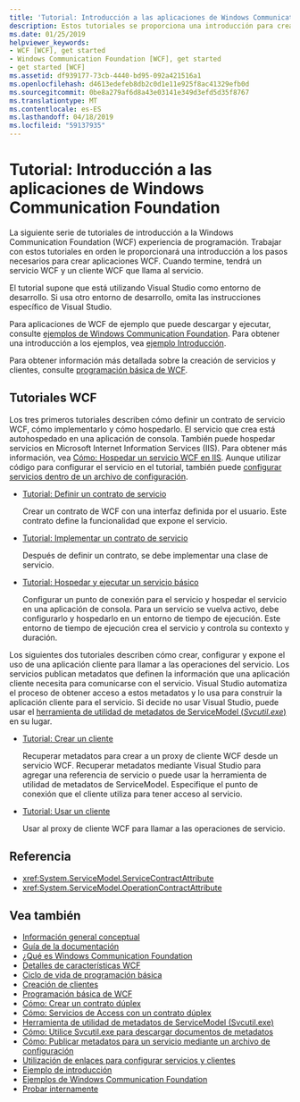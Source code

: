 ```yaml
---
title: 'Tutorial: Introducción a las aplicaciones de Windows Communication Foundation'
description: Estos tutoriales se proporciona una introducción para crear aplicaciones de WCF.
ms.date: 01/25/2019
helpviewer_keywords:
- WCF [WCF], get started
- Windows Communication Foundation [WCF], get started
- get started [WCF]
ms.assetid: df939177-73cb-4440-bd95-092a421516a1
ms.openlocfilehash: d4613edefeb8db2c0d1e11e925f8ac41329efb0d
ms.sourcegitcommit: 0be8a279af6d8a43e03141e349d3efd5d35f8767
ms.translationtype: MT
ms.contentlocale: es-ES
ms.lasthandoff: 04/18/2019
ms.locfileid: "59137935"
---
```

# <a name="tutorial-get-started-with-windows-communication-foundation-applications"></a>Tutorial: Introducción a las aplicaciones de Windows Communication Foundation
La siguiente serie de tutoriales de introducción a la Windows Communication Foundation (WCF) experiencia de programación. Trabajar con estos tutoriales en orden le proporcionará una introducción a los pasos necesarios para crear aplicaciones WCF. Cuando termine, tendrá un servicio WCF y un cliente WCF que llama al servicio. 

El tutorial supone que está utilizando Visual Studio como entorno de desarrollo. Si usa otro entorno de desarrollo, omita las instrucciones específico de Visual Studio. 

Para aplicaciones de WCF de ejemplo que puede descargar y ejecutar, consulte [ejemplos de Windows Communication Foundation](samples/index.md). Para obtener una introducción a los ejemplos, vea [ejemplo Introducción](samples/getting-started-sample.md).

Para obtener información más detallada sobre la creación de servicios y clientes, consulte [programación básica de WCF](basic-wcf-programming.md).

## <a name="wcf-tutorials"></a>Tutoriales WCF

Los tres primeros tutoriales describen cómo definir un contrato de servicio WCF, cómo implementarlo y cómo hospedarlo. El servicio que crea está autohospedado en una aplicación de consola. También puede hospedar servicios en Microsoft Internet Information Services (IIS). Para obtener más información, vea [Cómo: Hospedar un servicio WCF en IIS](feature-details/how-to-host-a-wcf-service-in-iis.md). Aunque utilizar código para configurar el servicio en el tutorial, también puede [configurar servicios dentro de un archivo de configuración](configuring-services-using-configuration-files.md). 

- [Tutorial: Definir un contrato de servicio](how-to-define-a-wcf-service-contract.md)

    Crear un contrato de WCF con una interfaz definida por el usuario. Este contrato define la funcionalidad que expone el servicio.

- [Tutorial: Implementar un contrato de servicio](how-to-implement-a-wcf-contract.md)

    Después de definir un contrato, se debe implementar una clase de servicio.

- [Tutorial: Hospedar y ejecutar un servicio básico](how-to-host-and-run-a-basic-wcf-service.md)

    Configurar un punto de conexión para el servicio y hospedar el servicio en una aplicación de consola. Para un servicio se vuelva activo, debe configurarlo y hospedarlo en un entorno de tiempo de ejecución. Este entorno de tiempo de ejecución crea el servicio y controla su contexto y duración.

Los siguientes dos tutoriales describen cómo crear, configurar y expone el uso de una aplicación cliente para llamar a las operaciones del servicio. Los servicios publican metadatos que definen la información que una aplicación cliente necesita para comunicarse con el servicio. Visual Studio automatiza el proceso de obtener acceso a estos metadatos y lo usa para construir la aplicación cliente para el servicio. Si decide no usar Visual Studio, puede usar el [herramienta de utilidad de metadatos de ServiceModel (*Svcutil.exe*)](servicemodel-metadata-utility-tool-svcutil-exe.md) en su lugar.

- [Tutorial: Crear un cliente](how-to-create-a-wcf-client.md)

    Recuperar metadatos para crear a un proxy de cliente WCF desde un servicio WCF. Recuperar metadatos mediante Visual Studio para agregar una referencia de servicio o puede usar la herramienta de utilidad de metadatos de ServiceModel. Especifique el punto de conexión que el cliente utiliza para tener acceso al servicio.

- [Tutorial: Usar un cliente](how-to-use-a-wcf-client.md)

    Usar al proxy de cliente WCF para llamar a las operaciones de servicio.

## <a name="reference"></a>Referencia

- <xref:System.ServiceModel.ServiceContractAttribute>
- <xref:System.ServiceModel.OperationContractAttribute>

## <a name="see-also"></a>Vea también

- [Información general conceptual](conceptual-overview.md)
- [Guía de la documentación](guide-to-the-documentation.md)
- [¿Qué es Windows Communication Foundation](whats-wcf.md)
- [Detalles de características WCF](feature-details/index.md)
- [Ciclo de vida de programación básica](basic-programming-lifecycle.md)
- [Creación de clientes](building-clients.md)
- [Programación básica de WCF](basic-wcf-programming.md)
- [Cómo: Crear un contrato dúplex](feature-details/how-to-create-a-duplex-contract.md)
- [Cómo: Servicios de Access con un contrato dúplex](feature-details/how-to-access-services-with-a-duplex-contract.md)
- [Herramienta de utilidad de metadatos de ServiceModel (Svcutil.exe)](servicemodel-metadata-utility-tool-svcutil-exe.md)
- [Cómo: Utilice Svcutil.exe para descargar documentos de metadatos](feature-details/how-to-use-svcutil-exe-to-download-metadata-documents.md)
- [Cómo: Publicar metadatos para un servicio mediante un archivo de configuración](feature-details/how-to-publish-metadata-for-a-service-using-a-configuration-file.md)
- [Utilización de enlaces para configurar servicios y clientes](using-bindings-to-configure-services-and-clients.md)
- [Ejemplo de introducción](samples/getting-started-sample.md)
- [Ejemplos de Windows Communication Foundation](samples/index.md)
- [Probar internamente](samples/self-host.md)
